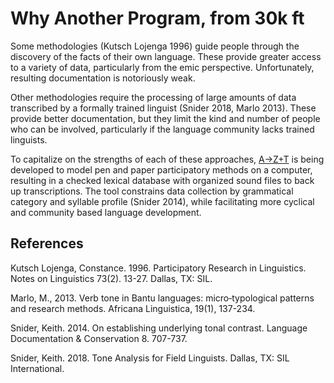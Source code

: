 # Why Another Program, from 30k ft

Some methodologies (Kutsch Lojenga 1996) guide people through the discovery of the facts of their own language. These provide greater access to a variety of data, particularly from the emic perspective. Unfortunately, resulting documentation is notoriously weak.

Other methodologies require the processing of large amounts of data transcribed by a formally trained linguist (Snider 2018, Marlo 2013). These provide better documentation, but they limit the kind and number of people who can be involved, particularly if the language community lacks trained linguists.

To capitalize on the strengths of each of these approaches, [A→Z+T](https://github.com/kent-rasmussen/azt) is being developed to model pen and paper participatory methods on a computer, resulting in a checked lexical database with organized sound files to back up transcriptions. The tool constrains data collection by grammatical category and syllable profile (Snider 2014), while facilitating more cyclical and community based language development.

## References
Kutsch Lojenga, Constance. 1996. Participatory Research in Linguistics. Notes on Linguistics 73(2). 13-27. Dallas, TX: SIL.

Marlo, M., 2013. Verb tone in Bantu languages: micro‑typological patterns and research methods. Africana Linguistica, 19(1), 137-234.

Snider, Keith. 2014. On establishing underlying tonal contrast. Language Documentation & Conservation 8. 707-737.

Snider, Keith. 2018. Tone Analysis for Field Linguists. Dallas, TX: SIL International.

